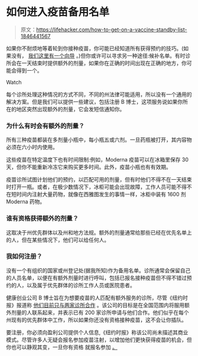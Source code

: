 # 如何进入疫苗备用名单

> 原文：<https://lifehacker.com/how-to-get-on-a-vaccine-standby-list-1846441567>

如果你不耐烦地等着轮到你接种疫苗，你可能已经知道所有获得预约的技巧。(如果没有， [我们这里有一个向导](https://lifehacker.com/how-to-improve-your-chances-of-scheduling-a-covid-19-va-1846292340) 。)但你或许可以寻求另一种途径:候补名单。有时诊所会在一天结束时提供额外的剂量，如果你在正确的时间出现在正确的地方，你可能会得到一个。

Watch

每个诊所处理这种情况的方式不同，不同的州法律可能适用，所以没有一个通用的解决方案。但是我们可以提供一些建议，包括注册 B 博士，这项服务说如果你所在的地区突然出现额外的剂量，它会发短信通知你。

### 为什么有时会有额外的剂量？

所有三种疫苗都装在多剂量小瓶中，每小瓶五或六剂。一旦药瓶被打开，其内容物必须在六小时内使用。

这些疫苗在特定温度下也有时间限制:例如，Moderna 疫苗可以在冰箱里保存 30 天，但你不能重新冷冻它来购买更多时间。此外，疫苗小瓶也有有效期。

疫苗诊所试图计划他们的预约，以匹配可用的剂量，但有时他们不得不在一天结束时打开一瓶。或者，在极少数情况下，冰柜可能会出现故障，工作人员可能不得不在短时间内注射大量药物，就像在西雅图发生的事情一样，冰柜中装有 1600 剂 Moderna 药物。

### 谁有资格获得额外的剂量？

这取决于州优先群体以及州和地方法规。额外的剂量通常给那些已经在优先名单上的人，但在某些情况下，他们可以给任何人。

### 我如何注册？

没有一个有组织的国家或州登记处(据我所知)作为备用名单。诊所通常会保留自己的人员名单，以便在有额外剂量时进行呼叫，包括已报名接种疫苗但不得不错过预约的人，以及属于优先群体的诊所工作人员或医院患者。

健康创业公司 B 博士旨在为想要疫苗的人匹配有额外服务的诊所，尽管《纽约时报》报道称 [他们目前只与两家诊所合作](https://www.nytimes.com/2021/03/09/health/covid-vaccine-leftover-doses-dr-b.html) 。该公司的目标是在全国范围内将服用额外剂量的人联系起来，并表示已有 200 家诊所申请与他们合作。他们似乎在每个州现有的优先群体中工作，所以如果你还没有资格接种疫苗，这不会让你插队。

要注册，你必须向盈利公司提供个人信息,《纽约时报》称该公司尚未描述其商业模式。尽管许多人无疑会报名参加疫苗注射，以增加他们更快获得疫苗的机会，但你也可以静观其变，一旦你有资格 就报名参加 [。](https://lifehacker.com/how-to-improve-your-chances-of-scheduling-a-covid-19-va-1846292340)